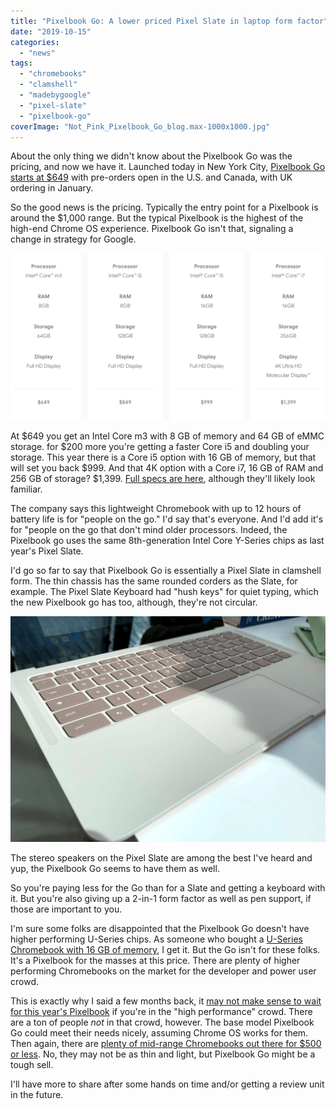 ```yaml
---
title: "Pixelbook Go: A lower priced Pixel Slate in laptop form factor"
date: "2019-10-15"
categories: 
  - "news"
tags: 
  - "chromebooks"
  - "clamshell"
  - "madebygoogle"
  - "pixel-slate"
  - "pixelbook-go"
coverImage: "Not_Pink_Pixelbook_Go_blog.max-1000x1000.jpg"
---
```


About the only thing we didn't know about the Pixelbook Go was the pricing, and now we have it. Launched today in New York City, [Pixelbook Go starts at $649](https://www.blog.google/products/pixelbook/pixelbook-go/) with pre-orders open in the U.S. and Canada, with UK ordering in January.

So the good news is the pricing. Typically the entry point for a Pixelbook is around the $1,000 range. But the typical Pixelbook is the highest of the high-end Chrome OS experience. Pixelbook Go isn't that, signaling a change in strategy for Google.

![](images/Screenshot-2019-10-15-at-11.55.34-AM-1024x542.png)

At $649 you get an Intel Core m3 with 8 GB of memory and 64 GB of eMMC storage. for $200 more you're getting a faster Core i5 and doubling your storage. This year there is a Core i5 option with 16 GB of memory, but that will set you back $999. And that 4K option with a Core i7, 16 GB of RAM and 256 GB of storage? $1,399. [Full specs are here](https://store.google.com/product/pixelbook_go_specs), although they'll likely look familiar.

The company says this lightweight Chromebook with up to 12 hours of battery life is for "people on the go." I'd say that's everyone. And I'd add it's for "people on the go that don't mind older processors. Indeed, the Pixelbook go uses the same 8th-generation Intel Core Y-Series chips as last year's Pixel Slate.

I'd go so far to say that Pixelbook Go is essentially a Pixel Slate in clamshell form. The thin chassis has the same rounded corders as the Slate, for example. The Pixel Slate Keyboard had "hush keys" for quiet typing, which the new Pixelbook go has too, although, they're not circular.

![](images/Screenshot-2019-10-15-at-12.07.26-PM-1024x734-1.jpg)

The stereo speakers on the Pixel Slate are among the best I've heard and yup, the Pixelbook Go seems to have them as well.

So you're paying less for the Go than for a Slate and getting a keyboard with it. But you're also giving up a 2-in-1 form factor as well as pen support, if those are important to you.

I'm sure some folks are disappointed that the Pixelbook Go doesn't have higher performing U-Series chips. As someone who bought a [U-Series Chromebook with 16 GB of memory](https://www.aboutchromebooks.com/news/acer-chromebook-spin-13-with-16-gb-ram-should-you-buy-one/), I get it. But the Go isn't for these folks. It's a Pixelbook for the masses at this price. There are plenty of higher performing Chromebooks on the market for the developer and power user crowd.

This is exactly why I said a few months back, it [may not make sense to wait for this year's Pixelbook](https://www.aboutchromebooks.com/news/atlas-pixelbook-processors-acer-chromebook-13-lenovo-yoga-c630-hp-360/) if you're in the "high performance" crowd. There are a ton of people _not_ in that crowd, however. The base model Pixelbook Go could meet their needs nicely, assuming Chrome OS works for them. Then again, there are [plenty of mid-range Chromebooks out there for $500 or less](https://www.aboutchromebooks.com/news/dell-inspiron-chromebook-14-399-sale-best-buy-discount/). No, they may not be as thin and light, but Pixelbook Go might be a tough sell.

I'll have more to share after some hands on time and/or getting a review unit in the future.
